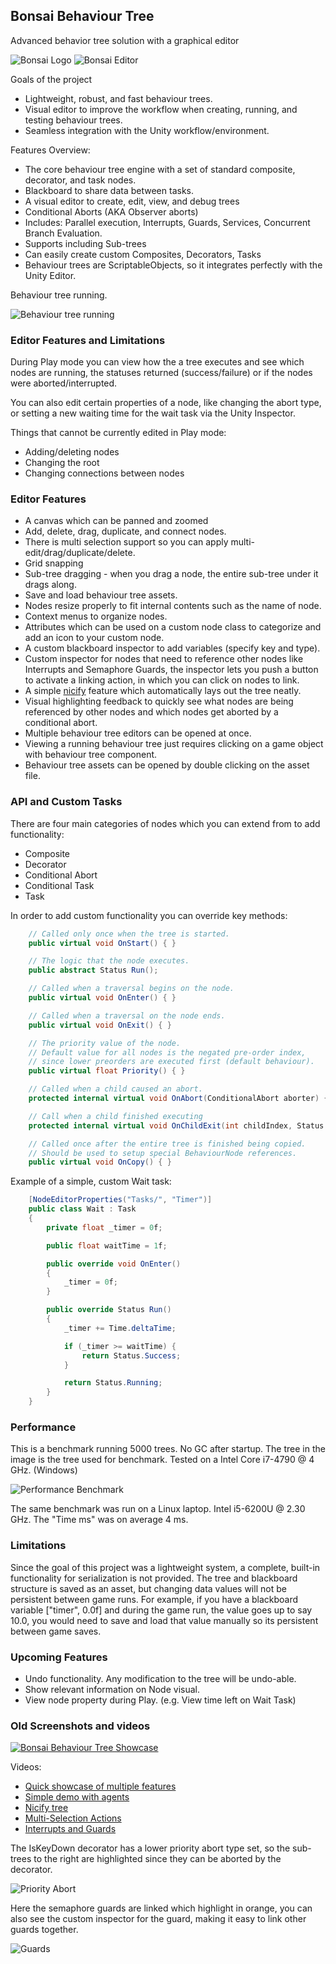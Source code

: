## Bonsai Behaviour Tree
Advanced behavior tree solution with a graphical editor

![Bonsai Logo](https://i.imgur.com/WTxGOZC.png)
![Bonsai Editor](https://i.imgur.com/KQZgWtF.png)

Goals of the project
- Lightweight, robust, and fast behaviour trees.
- Visual editor to improve the workflow when creating, running, and testing behaviour trees.
- Seamless integration with the Unity workflow/environment.

Features Overview:

- The core behaviour tree engine with a set of standard composite, decorator, and task nodes.
- Blackboard to share data between tasks.
- A visual editor to create, edit, view, and debug trees
- Conditional Aborts (AKA Observer aborts)
- Includes: Parallel execution, Interrupts, Guards, Services, Concurrent Branch Evaluation.
- Supports including Sub-trees
- Can easily create custom Composites, Decorators, Tasks
- Behaviour trees are ScriptableObjects, so it integrates perfectly with the Unity Editor.

Behaviour tree running.

![Behaviour tree running](http://i.imgur.com/aUe8neD.png)

### Editor Features and Limitations

During Play mode you can view how the a tree executes and see which nodes are running, the statuses returned (success/failure) or if the nodes were aborted/interrupted.

You can also edit certain properties of a node, like changing the abort type, or setting a new waiting time for the wait task via the Unity Inspector.

Things that cannot be currently edited in Play mode:
- Adding/deleting nodes
- Changing the root
- Changing connections between nodes

### Editor Features

- A canvas which can be panned and zoomed
- Add, delete, drag, duplicate, and connect nodes.
- There is multi selection support so you can apply multi-edit/drag/duplicate/delete.
- Grid snapping
- Sub-tree dragging - when you drag a node, the entire sub-tree under it drags along.
- Save and load behaviour tree assets.
- Nodes resize properly to fit internal contents such as the name of node.
- Context menus to organize nodes.
- Attributes which can be used on a custom node class to categorize and add an icon to your custom node.
- A custom blackboard inspector to add variables (specify key and type).
- Custom inspector for nodes that need to reference other nodes like Interrupts and Semaphore Guards, the inspector lets you push a button to activate a linking action, in which you can click on nodes to link.
- A simple [nicify](https://twitter.com/i/status/855851944103092224) feature which automatically lays out the tree neatly.
- Visual highlighting feedback to quickly see what nodes are being referenced by other nodes and which nodes get aborted by a conditional abort.
- Multiple behaviour tree editors can be opened at once.
- Viewing a running behaviour tree just requires clicking on a game object with behaviour tree component.
- Behaviour tree assets can be opened by double clicking on the asset file.

### API and Custom Tasks
There are four main categories of nodes which you can extend from to add functionality:

- Composite
- Decorator
- Conditional Abort
- Conditional Task
- Task

In order to add custom functionality you can override key methods:
```csharp
    // Called only once when the tree is started.
    public virtual void OnStart() { }

    // The logic that the node executes.
    public abstract Status Run();

    // Called when a traversal begins on the node.
    public virtual void OnEnter() { }

    // Called when a traversal on the node ends.
    public virtual void OnExit() { }

    // The priority value of the node.
    // Default value for all nodes is the negated pre-order index,
    // since lower preorders are executed first (default behaviour).
    public virtual float Priority() { }

    // Called when a child caused an abort.
    protected internal virtual void OnAbort(ConditionalAbort aborter) { }

    // Call when a child finished executing
    protected internal virtual void OnChildExit(int childIndex, Status childStatus) { }

    // Called once after the entire tree is finished being copied.
    // Should be used to setup special BehaviourNode references.
    public virtual void OnCopy() { }
```
Example of a simple, custom Wait task:
```csharp
    [NodeEditorProperties("Tasks/", "Timer")]
    public class Wait : Task
    {
        private float _timer = 0f;

        public float waitTime = 1f;

        public override void OnEnter()
        {
            _timer = 0f;
        }

        public override Status Run()
        {
            _timer += Time.deltaTime;

            if (_timer >= waitTime) {
                return Status.Success;
            }

            return Status.Running;
        }
    }
```

### Performance

This is a benchmark running 5000 trees. No GC after startup. The tree in the image is the tree used for benchmark. Tested on a Intel Core i7-4790 @ 4 GHz. (Windows)

![Performance Benchmark](http://i.imgur.com/hm0yHM1.png)

The same benchmark was run on a Linux laptop. Intel i5-6200U @ 2.30 GHz. The "Time ms" was on average 4 ms.

### Limitations

Since the goal of this project was a lightweight system, a complete, built-in functionality for serialization is not provided. The tree and blackboard structure is saved as an asset, but changing data values will not be persistent between game runs. For example, if you have a blackboard variable ["timer", 0.0f] and during the game run, the value goes up to say 10.0, you would need to save and load that value manually so its persistent between game saves.

### Upcoming Features
- Undo functionality. Any modification to the tree will be undo-able.
- Show relevant information on Node visual.
- View node property during Play. (e.g. View time left on Wait Task)

### Old Screenshots and videos

[![Bonsai Behaviour Tree Showcase](https://i.imgur.com/Cuddqco.png)](https://www.youtube.com/watch?v=BL6TUJwAFWg)

Videos:
- [Quick showcase of multiple features](https://twitter.com/i/status/866473174577401856)
- [Simple demo with agents](https://twitter.com/i/status/865356769572384776)
- [Nicify tree](https://twitter.com/i/status/855851944103092224)
- [Multi-Selection Actions](https://twitter.com/i/status/866830814234980352)
- [Interrupts and Guards](https://twitter.com/i/status/867516094537510912)

The IsKeyDown decorator has a lower priority abort type set, so the sub-trees to the right are highlighted since they can be aborted by the decorator.

![Priority Abort](http://i.imgur.com/S7SVlja.png)

Here the semaphore guards are linked which highlight in orange, you can also see the custom inspector for the guard, making it easy to link other guards together.

![Guards](http://i.imgur.com/9w3f1PE.png)
